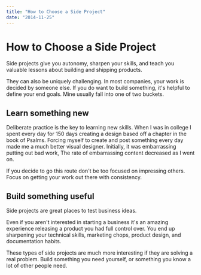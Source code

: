 ```yaml
---
title: "How to Choose a Side Project"
date: "2014-11-25"
---
```


# How to Choose a Side Project

Side projects give you autonomy, sharpen your skills, and teach you valuable lessons about building and shipping products.

They can also be uniquely challenging.
In most companies, your work is decided by someone else.
If you do want to build something, it's helpful to define your end goals.
Mine usually fall into one of two buckets.

## Learn something new

Deliberate practice is the key to learning new skills.
When I was in college I spent every day for 150 days creating a design based off a chapter in the book of Psalms.
Forcing myself to create and post something every day made me a much better visual designer.
Initially, it was embarrassing putting out bad work,
The rate of embarrassing content decreased as I went on.

If you decide to go this route don't be too focused on impressing others.
Focus on getting your work out there with consistency.

## Build something useful

Side projects are great places to test business ideas.

Even if you aren't interested in starting a business it's an amazing experience releasing a product you had full control over.
You end up sharpening your technical skills, marketing chops, product design, and documentation habits.

These types of side projects are much more interesting if they are solving a real problem.
Build something you need yourself, or something you know a lot of other people need.

